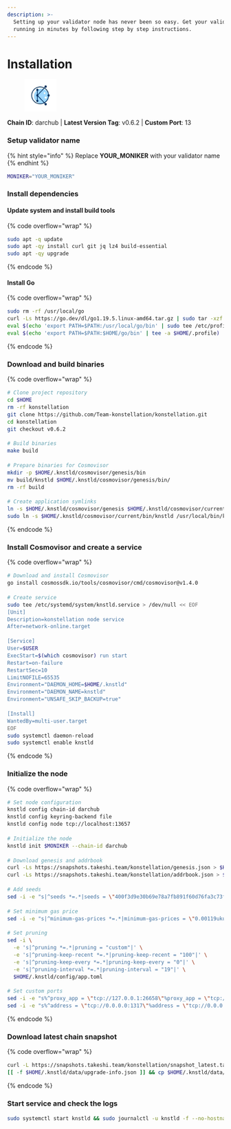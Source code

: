 ```yaml
---
description: >-
  Setting up your validator node has never been so easy. Get your validator
  running in minutes by following step by step instructions.
---
```


# Installation

<figure><img src="https://github.com/takeshi-val/Logo/raw/main/konstellation.png" alt=""><figcaption></figcaption></figure>

**Chain ID**: darchub | **Latest Version Tag**: v0.6.2 | **Custom Port**: 13

### Setup validator name

{% hint style="info" %}
Replace **YOUR\_MONIKER** with your validator name
{% endhint %}

```bash
MONIKER="YOUR_MONIKER"
```

### Install dependencies

#### Update system and install build tools

{% code overflow="wrap" %}
```bash
sudo apt -q update
sudo apt -qy install curl git jq lz4 build-essential
sudo apt -qy upgrade
```
{% endcode %}

#### Install Go

{% code overflow="wrap" %}
```bash
sudo rm -rf /usr/local/go
curl -Ls https://go.dev/dl/go1.19.5.linux-amd64.tar.gz | sudo tar -xzf - -C /usr/local
eval $(echo 'export PATH=$PATH:/usr/local/go/bin' | sudo tee /etc/profile.d/golang.sh)
eval $(echo 'export PATH=$PATH:$HOME/go/bin' | tee -a $HOME/.profile)
```
{% endcode %}

### Download and build binaries

{% code overflow="wrap" %}
```bash
# Clone project repository
cd $HOME
rm -rf konstellation
git clone https://github.com/Team-konstellation/konstellation.git
cd konstellation
git checkout v0.6.2

# Build binaries
make build

# Prepare binaries for Cosmovisor
mkdir -p $HOME/.knstld/cosmovisor/genesis/bin
mv build/knstld $HOME/.knstld/cosmovisor/genesis/bin/
rm -rf build

# Create application symlinks
ln -s $HOME/.knstld/cosmovisor/genesis $HOME/.knstld/cosmovisor/current
sudo ln -s $HOME/.knstld/cosmovisor/current/bin/knstld /usr/local/bin/knstld
```
{% endcode %}

### Install Cosmovisor and create a service

{% code overflow="wrap" %}
```bash
# Download and install Cosmovisor
go install cosmossdk.io/tools/cosmovisor/cmd/cosmovisor@v1.4.0

# Create service
sudo tee /etc/systemd/system/knstld.service > /dev/null << EOF
[Unit]
Description=konstellation node service
After=network-online.target

[Service]
User=$USER
ExecStart=$(which cosmovisor) run start
Restart=on-failure
RestartSec=10
LimitNOFILE=65535
Environment="DAEMON_HOME=$HOME/.knstld"
Environment="DAEMON_NAME=knstld"
Environment="UNSAFE_SKIP_BACKUP=true"

[Install]
WantedBy=multi-user.target
EOF
sudo systemctl daemon-reload
sudo systemctl enable knstld
```
{% endcode %}

### Initialize the node

{% code overflow="wrap" %}
```bash
# Set node configuration
knstld config chain-id darchub
knstld config keyring-backend file
knstld config node tcp://localhost:13657

# Initialize the node
knstld init $MONIKER --chain-id darchub

# Download genesis and addrbook
curl -Ls https://snapshots.takeshi.team/konstellation/genesis.json > $HOME/.knstld/config/genesis.json
curl -Ls https://snapshots.takeshi.team/konstellation/addrbook.json > $HOME/.knstld/config/addrbook.json

# Add seeds
sed -i -e "s|^seeds *=.*|seeds = \"400f3d9e30b69e78a7fb891f60d76fa3c73f0ecc@konstellation.rpc.takeshi.team:13659\"|" $HOME/.knstld/config/config.toml

# Set minimum gas price
sed -i -e "s|^minimum-gas-prices *=.*|minimum-gas-prices = \"0.00119ukuji,0.00150factory/konstellation1qk00h5atutpsv900x202pxx42npjr9thg58dnqpa72f2p7m2luase444a7/uusk,0.00150ibc/295548A78785A1007F232DE286149A6FF512F180AF5657780FC89C009E2C348F,0.000125ibc/27394FB092D2ECCD56123C74F36E4C1F926001CEADA9CA97EA622B25F41E5EB2,0.00126ibc/47BD209179859CDE4A2806763D7189B6E6FE13A17880FE2B42DE1E6C1E329E23,0.00652ibc/3607EB5B5E64DD1C0E12E07F077FF470D5BC4706AFCBC98FE1BA960E5AE4CE07,617283951ibc/F3AA7EF362EC5E791FE78A0F4CCC69FEE1F9A7485EB1A8CAB3F6601C00522F10,0.000288ibc/EFF323CC632EC4F747C61BCE238A758EFDB7699C3226565F7C20DA06509D59A5,0.000125ibc/DA59C009A0B3B95E0549E6BF7B075C8239285989FF457A8EDDBB56F10B2A6986,0.00137ibc/A358D7F19237777AF6D8AD0E0F53268F8B18AE8A53ED318095C14D6D7F3B2DB5,0.0488ibc/4F393C3FCA4190C0A6756CE7F6D897D5D1BE57D6CCB80D0BC87393566A7B6602,78492936ibc/004EBF085BBED1029326D56BE8A2E67C08CECE670A94AC1947DF413EF5130EB2,964351ibc/1B38805B1C75352B28169284F96DF56BDEBD9E8FAC005BDCC8CF0378C82AA8E7\"|" $HOME/.knstld/config/app.toml

# Set pruning
sed -i \
  -e 's|^pruning *=.*|pruning = "custom"|' \
  -e 's|^pruning-keep-recent *=.*|pruning-keep-recent = "100"|' \
  -e 's|^pruning-keep-every *=.*|pruning-keep-every = "0"|' \
  -e 's|^pruning-interval *=.*|pruning-interval = "19"|' \
  $HOME/.knstld/config/app.toml

# Set custom ports
sed -i -e "s%^proxy_app = \"tcp://127.0.0.1:26658\"%proxy_app = \"tcp://127.0.0.1:13658\"%; s%^laddr = \"tcp://127.0.0.1:26657\"%laddr = \"tcp://127.0.0.1:13657\"%; s%^pprof_laddr = \"localhost:6060\"%pprof_laddr = \"localhost:13060\"%; s%^laddr = \"tcp://0.0.0.0:26656\"%laddr = \"tcp://0.0.0.0:13656\"%; s%^prometheus_listen_addr = \":26660\"%prometheus_listen_addr = \":13660\"%" $HOME/.knstld/config/config.toml
sed -i -e "s%^address = \"tcp://0.0.0.0:1317\"%address = \"tcp://0.0.0.0:13317\"%; s%^address = \":8080\"%address = \":13080\"%; s%^address = \"0.0.0.0:9090\"%address = \"0.0.0.0:13090\"%; s%^address = \"0.0.0.0:9091\"%address = \"0.0.0.0:13091\"%; s%^address = \"0.0.0.0:8545\"%address = \"0.0.0.0:13545\"%; s%^ws-address = \"0.0.0.0:8546\"%ws-address = \"0.0.0.0:13546\"%" $HOME/.knstld/config/app.toml
```
{% endcode %}

### Download latest chain snapshot

{% code overflow="wrap" %}
```bash
curl -L https://snapshots.takeshi.team/konstellation/snapshot_latest.tar.lz4 | tar -Ilz4 -xf - -C $HOME/.knstld
[[ -f $HOME/.knstld/data/upgrade-info.json ]] && cp $HOME/.knstld/data/upgrade-info.json $HOME/.knstld/cosmovisor/genesis/upgrade-info.json
```
{% endcode %}

### Start service and check the logs

```bash
sudo systemctl start knstld && sudo journalctl -u knstld -f --no-hostname -o cat
```

